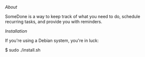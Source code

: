 *About*

SomeDone is a way to keep track of what you need to do,
schedule recurring tasks, and provide you with reminders.


*Installation*

If you're using a Debian system, you're in luck:

$ sudo ./install.sh
